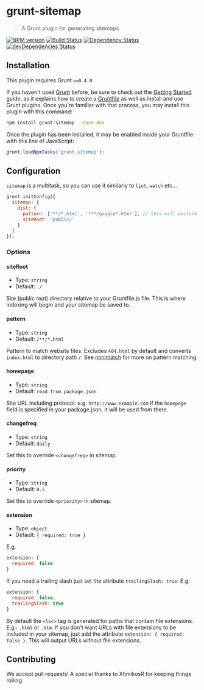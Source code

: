 # grunt-sitemap

> A Grunt plugin for generating sitemaps

[![NPM version](https://img.shields.io/npm/v/grunt-sitemap.svg)](https://www.npmjs.com/package/grunt-sitemap)
[![Build Status](https://img.shields.io/travis/com/RayViljoen/grunt-sitemap/master.svg)](https://travis-ci.com/RayViljoen/grunt-sitemap)
[![Dependency Status](https://img.shields.io/david/RayViljoen/grunt-sitemap.svg)](https://david-dm.org/RayViljoen/grunt-sitemap)
[![devDependencies Status](https://img.shields.io/david/dev/RayViljoen/grunt-sitemap.svg)](https://david-dm.org/RayViljoen/grunt-sitemap?type=dev)

## Installation

This plugin requires Grunt `>=0.4.0`.

If you haven't used [Grunt](https://gruntjs.com/) before, be sure to check out
the [Getting Started](https://gruntjs.com/getting-started) guide, as it explains
how to create a [Gruntfile](https://gruntjs.com/sample-gruntfile) as well as
install and use Grunt plugins. Once you're familiar with that process, you may
install this plugin with this command:

```sh
npm install grunt-sitemap --save-dev
```

Once the plugin has been installed, it may be enabled inside your Gruntfile with
this line of JavaScript:

```js
grunt.loadNpmTasks('grunt-sitemap');
```

## Configuration

`sitemap` is a multitask, so you can use it similarly to `lint`, `watch` etc...

```js
grunt.initConfig({
  sitemap: {
    dist: {
      pattern: ['**/*.html', '!**/google*.html'], // this will exclude 'google*.html'
      siteRoot: 'public/'
    }
  }
});
```

### Options

#### siteRoot

* Type: `string`
* Default: `./`

Site (public root) directory relative to your Gruntfile.js file.
This is where indexing will begin and your sitemap be saved to.

#### pattern

* Type: `string`
* Default: `/**/*.html`

Pattern to match website files. Excludes `404.html` by default and converts `index.html` to directory path `/`.
See [minimatch](https://github.com/isaacs/minimatch) for more on pattern matching.

#### homepage

* Type: `string`
* Default: `read from package.json`

Site URL including protocol: e.g. `http://www.example.com`
If the `homepage` field is specified in your package.json, it will be used from there.

#### changefreq

* Type: `string`
* Default: `daily`

Set this to override `<changefreq>` in sitemap.

#### priority

* Type: `string`
* Default: `0.5`

Set this to override `<priority>` in sitemap.

#### extension

* Type: `object`
* Default: `{ required: true }`

E.g.

```js
extension: {
  required: false
}
```

If you need a trailing slash just set the attribute `trailingSlash: true`. E.g.

```js
extension: {
  required: false,
  trailingSlash: true
}
```

By default the `<loc>` tag is generated for paths that contain file extensions.
E.g.: `.html` or `.htm`. If you don't want URLs with file extensions to be included
in your sitemap, just add the attribute `extension: { required: false }`.
This will output URLs without file extensions.

## Contributing

We accept pull requests! A special thanks to XhmikosR for keeping things rolling.
